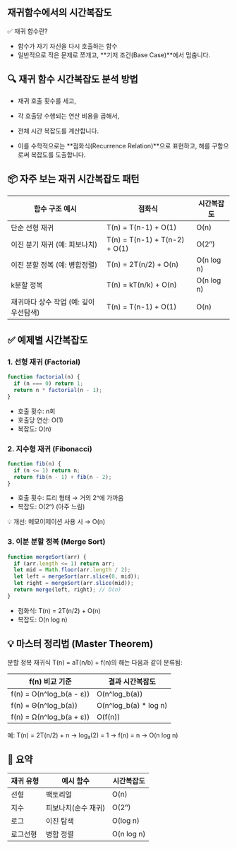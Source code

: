 ## 재귀함수에서의 시간복잡도

✅ 재귀 함수란?
- 함수가 자기 자신을 다시 호출하는 함수
- 일반적으로 작은 문제로 쪼개고, **기저 조건(Base Case)**에서 멈춥니다.


## 🔍 재귀 함수 시간복잡도 분석 방법
- 재귀 호출 횟수를 세고,
- 각 호출당 수행되는 연산 비용을 곱해서,
- 전체 시간 복잡도를 계산합니다.

- 이를 수학적으로는 **점화식(Recurrence Relation)**으로 표현하고, 해를 구함으로써 복잡도를 도출합니다.


## 📦 자주 보는 재귀 시간복잡도 패턴
| 함수 구조 예시                        | 점화식                   | 시간복잡도 |
|--------------------------------------|---------------------------|------------|
| 단순 선형 재귀                        | T(n) = T(n-1) + O(1)      | O(n)       |
| 이진 분기 재귀 (예: 피보나치)        | T(n) = T(n-1) + T(n-2) + O(1) | O(2ⁿ)  |
| 이진 분할 정복 (예: 병합정렬)        | T(n) = 2T(n/2) + O(n)     | O(n log n) |
| k분할 정복                            | T(n) = kT(n/k) + O(n)     | O(n log n) |
| 재귀마다 상수 작업 (예: 깊이 우선탐색) | T(n) = T(n-1) + O(1)      | O(n)       |


## ✅ 예제별 시간복잡도

### 1. 선형 재귀 (Factorial)
```js
function factorial(n) {
  if (n === 0) return 1;
  return n * factorial(n - 1);
}
```
- 호출 횟수: n회
- 호출당 연산: O(1)
- 복잡도: O(n)


### 2. 지수형 재귀 (Fibonacci)
```js
function fib(n) {
  if (n <= 1) return n;
  return fib(n - 1) + fib(n - 2);
}
```
- 호출 횟수: 트리 형태 → 거의 2ⁿ에 가까움
- 복잡도: O(2ⁿ) (아주 느림)

💡 개선: 메모이제이션 사용 시 → O(n)

### 3. 이분 분할 정복 (Merge Sort)
```js
function mergeSort(arr) {
  if (arr.length <= 1) return arr;
  let mid = Math.floor(arr.length / 2);
  let left = mergeSort(arr.slice(0, mid));
  let right = mergeSort(arr.slice(mid));
  return merge(left, right); // O(n)
}
```
- 점화식: T(n) = 2T(n/2) + O(n)
- 복잡도: O(n log n)


## 💡 마스터 정리법 (Master Theorem)

분할 정복 재귀식 T(n) = aT(n/b) + f(n)의 해는 다음과 같이 분류됨:

| f(n) 비교 기준                  | 결과 시간복잡도        |
|--------------------------------|-------------------------|
| f(n) = O(n^log_b(a - ε))       | O(n^log_b(a))           |
| f(n) = Θ(n^log_b(a))           | O(n^log_b(a) * log n)   |
| f(n) = Ω(n^log_b(a + ε))       | O(f(n))                 |

예: T(n) = 2T(n/2) + n → log₂(2) = 1 → f(n) = n → O(n log n)


## 🎯 요약
| 재귀 유형        | 예시 함수         | 시간복잡도 |
|------------------|-------------------|------------|
| 선형             | 팩토리얼          | O(n)       |
| 지수             | 피보나치(순수 재귀) | O(2ⁿ)      |
| 로그             | 이진 탐색         | O(log n)   |
| 로그선형         | 병합 정렬         | O(n log n) |
